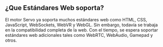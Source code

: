 ##  ¿Que Estándares Web soporta?

El motor Servo ya soporta muchos estándares web como HTML, CSS, JavaScript, WebSockets, WebVR y WebGL. Sin embargo, todavía se trabaja en la compatibilidad completa de la web. Con el tiempo, se espera soportar estándares web adicionales tales como WebRTC, WebAudio, Gamepad y otros.
